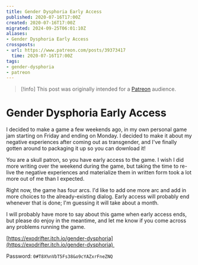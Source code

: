 ```yaml
---
title: Gender Dysphoria Early Access
published: 2020-07-16T17:00Z
created: 2020-07-16T17:00Z
migrated: 2024-09-25T06:01:10Z
aliases:
- Gender Dysphoria Early Access
crossposts:
- url: https://www.patreon.com/posts/39373417
  time: 2020-07-16T17:00Z
tags:
- gender-dysphoria
- patreon
---
```


> [!info]
> This post was originally intended for a [Patreon](../tags/patreon.md) audience.

# Gender Dysphoria Early Access

I decided to make a game a few weekends ago, in my own personal game jam starting on Friday and ending on Monday. I decided to make it about my negative experiences after coming out as transgender, and I've finally gotten around to packaging it up so you can download it!

You are a skull patron, so you have early access to the game. I wish I did more writing over the weekend during the game, but taking the time to re-live the negative experiences and materialize them in written form took a lot more out of me than I expected.

Right now, the game has four arcs. I'd like to add one more arc and add in more choices to the already-existing dialog. Early access will probably end whenever that is done; I'm guessing it will take about a month.

I will probably have more to say about this game when early access ends, but please do enjoy in the meantime, and let me know if you come across any problems running the game.

[https://exodrifter.itch.io/gender-dysphoria](https://exodrifter.itch.io/gender-dysphoria) 

Password: `0#T8X%nVbT5Fs38&o9cYAZxrFneZNQ`
